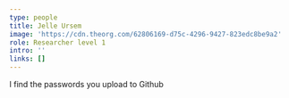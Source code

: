 ```yaml
---
type: people
title: Jelle Ursem
image: 'https://cdn.theorg.com/62806169-d75c-4296-9427-823edc8be9a2'
role: Researcher level 1
intro: ''
links: []
---
```

I find the passwords you upload to Github
